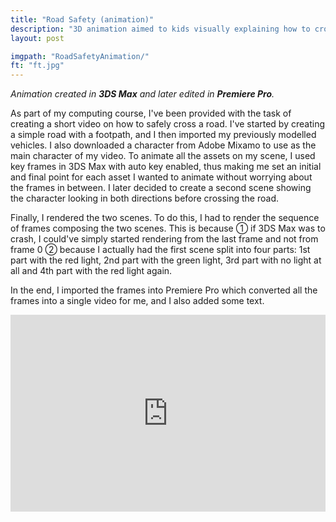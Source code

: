 ```yaml
---
title: "Road Safety (animation)"
description: "3D animation aimed to kids visually explaining how to cross the road. Modelled in 3DS Max, textured in Photoshop, post-processed in Premiere Pro."
layout: post

imgpath: "RoadSafetyAnimation/"
ft: "ft.jpg"
---
```

*Animation created in **3DS Max** and later edited in **Premiere Pro**.*

As part of my computing course, I've been provided with the task of creating a short video on how to safely cross a road. I've started by creating a simple road with a footpath, and I then imported my previously modelled vehicles. I also downloaded a character from Adobe Mixamo to use as the main character of my video. To animate all the assets on my scene, I used key frames in 3DS Max with auto key enabled, thus making me set an initial and final point for each asset I wanted to animate without worrying about the frames in between. I later decided to create a second scene showing the character looking in both directions before crossing the road.

Finally, I rendered the two scenes. To do this, I had to render the sequence of frames composing the two scenes. This is because ① if 3DS Max was to crash, I could've simply started rendering from the last frame and not from frame 0 ② because I actually had the first scene split into four parts: 1st part with the red light, 2nd part with the green light, 3rd part with no light at all and 4th part with the red light again. 

In the end, I imported the frames into Premiere Pro which converted all the frames into a single video for me, and I also added some text.

<iframe width="100%" height="315" src="https://www.youtube.com/embed/TP8K0n9-47U" frameborder="0" allowfullscreen></iframe>